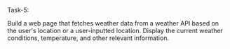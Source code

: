 Task-5:









Build a web page that fetches weather data from a weather API based on the user's location or a user-inputted location. Display the current weather conditions, temperature, and other relevant information.
